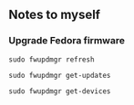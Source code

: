 ## Notes to myself

### Upgrade Fedora firmware

`sudo fwupdmgr refresh`

`sudo fwupdmgr get-updates`

`sudo fwupdmgr get-devices`